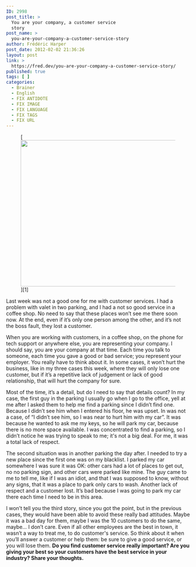 ```yaml
---
ID: 2998
post_title: >
  You are your company, a customer service
  story
post_name: >
  you-are-your-company-a-customer-service-story
author: Frédéric Harper
post_date: 2012-02-02 21:36:26
layout: post
link: >
  https://fred.dev/you-are-your-company-a-customer-service-story/
published: true
tags: [ ]
categories:
  - Brainer
  - English
  - FIX ANTIDOTE
  - FIX IMAGE
  - FIX LANGUAGE
  - FIX TAGS
  - FIX URL
---
```

<figure>[<figcaption><img title="3332981181_90fb904303_b" src="http://fred.dev/wp-content/uploads/2012/02/3332981181_90fb904303_b.jpg" alt="" width="580" height="400" /></figcaption>][1]</figure>
Last week was not a good one for me with customer services. I had a problem with valet in two parking, and I had a not so good service in a coffee shop. No need to say that these places won’t see me there soon now. At the end, even if it’s only one person among the other, and it’s not the boss fault, they lost a customer.

When you are working with customers, in a coffee shop, on the phone for tech support or anywhere else, you are representing your company. I should say, you are your company at that time. Each time you talk to someone, each time you gave a good or bad service; you represent your employer. You really have to think about it. In some cases, it won’t hurt the business, like in my three cases this week, where they will only lose one customer, but if it’s a repetitive lack of judgement or lack of good relationship, that will hurt the company for sure.

Most of the time, it’s a detail, but do I need to say that details count? In my case, the first guy in the parking I usually go when I go to the office, yell at me after I asked them to help me find a parking since I didn’t find one. Because I didn’t see him when I entered his floor, he was upset. In was not a case, of “I didn’t see him, so I was near to hurt him with my car”. It was because he wanted to ask me my keys, so he will park my car, because there is no more space available. I was concentrated to find a parking, so I didn’t notice he was trying to speak to me; it's not a big deal. For me, it was a total lack of respect.

The second situation was in another parking the day after. I needed to try a new place since the first one was on my blacklist. I parked my car somewhere I was sure it was OK: other cars had a lot of places to get out, no no parking sign, and other cars were parked like mine. The guy came to me to tell me, like if I was an idiot, and that I was supposed to know, without any signs, that it was a place to park only cars to wash. Another lack of respect and a customer lost. It’s bad because I was going to park my car there each time I need to be in this area.

I won’t tell you the third story, since you got the point, but in the previous cases, they would have been able to avoid these really bad attitudes. Maybe it was a bad day for them, maybe I was the 10 customers to do the same, maybe… I don’t care. Even if all other employees are the best in town, it wasn’t a way to treat me, to do customer's service. So think about it when you’ll answer a customer or help them: be sure to give a good service, or you will lose them. **Do you find customer service really important? Are you giving your best so your customers have the best service in your industry? Share your thoughts.**

 [1]: http://fred.dev/wp-content/uploads/2012/02/3332981181_90fb904303_b.jpg